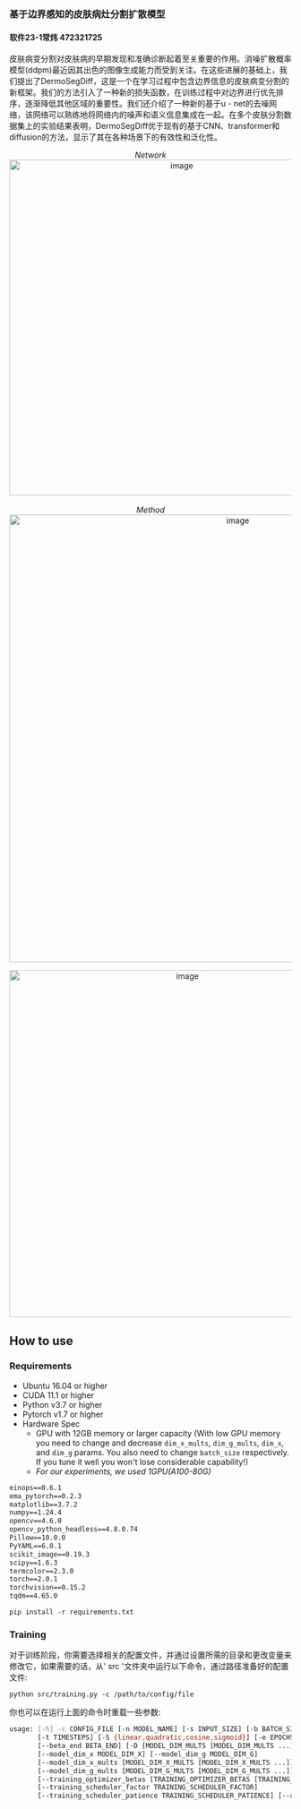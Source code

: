 ### 基于边界感知的皮肤病灶分割扩散模型 
#### 软件23-1常炜 472321725

皮肤病变分割对皮肤病的早期发现和准确诊断起着至关重要的作用。消噪扩散概率模型(ddpm)最近因其出色的图像生成能力而受到关注。在这些进展的基础上，我们提出了DermoSegDiff，这是一个在学习过程中包含边界信息的皮肤病变分割的新框架。我们的方法引入了一种新的损失函数，在训练过程中对边界进行优先排序，逐渐降低其他区域的重要性。我们还介绍了一种新的基于u - net的去噪网络，该网络可以熟练地将网络内的噪声和语义信息集成在一起。在多个皮肤分割数据集上的实验结果表明，DermoSegDiff优于现有的基于CNN、transformer和diffusion的方法，显示了其在各种场景下的有效性和泛化性。
<p align="center">
  <em>Network</em><br/>
  <img width="600" alt="image" src="https://github.com/mindflow-institue/DermoSegDiff/assets/6207884/7619985e-d894-4ada-9125-9f40a32bae7d">
  <br/>
  <br/>
  <em>Method</em></br>
  <img width="800" alt="image" src="https://github.com/mindflow-institue/DermoSegDiff/assets/61879630/0919e613-972a-47ac-ac79-04a2ae51ed1e">
</p>

<p align="center">
  <img width="620" alt="image" src="https://github.com/mindflow-institue/DermoSegDiff/assets/6207884/30bb1483-e9f8-44df-bede-13238df6f4f0">
</p>

## How to use

  ### Requirements
  
  - Ubuntu 16.04 or higher
  - CUDA 11.1 or higher
  - Python v3.7 or higher
  - Pytorch v1.7 or higher
  - Hardware Spec
    - GPU with 12GB memory or larger capacity (With low GPU memory you need to change and decrease `dim_x_mults`, `dim_g_mults`, `dim_x`, and `dim_g` params. You also need to change `batch_size` respectively. If you tune it well you won't lose considerable capability!)
    - _For our experiments, we used 1GPU(A100-80G)_

  
  ```albumentations==1.3.1
  einops==0.6.1
  ema_pytorch==0.2.3
  matplotlib==3.7.2
  numpy==1.24.4
  opencv==4.6.0
  opencv_python_headless==4.8.0.74
  Pillow==10.0.0
  PyYAML==6.0.1
  scikit_image==0.19.3
  scipy==1.6.3
  termcolor==2.3.0
  torch==2.0.1
  torchvision==0.15.2
  tqdm==4.65.0
  ```
  `pip install -r requirements.txt`

  ### Training
对于训练阶段，你需要选择相关的配置文件，并通过设置所需的目录和更改变量来修改它，如果需要的话，从' src '文件夹中运行以下命令，通过路径准备好的配置文件:
  
  ```python src/training.py -c /path/to/config/file```

你也可以在运行上面的命令时重载一些参数:

  ```bash
usage: [-h] -c CONFIG_FILE [-n MODEL_NAME] [-s INPUT_SIZE] [-b BATCH_SIZE] [-l LEARNING_RATE]
         [-t TIMESTEPS] [-S {linear,quadratic,cosine,sigmoid}] [-e EPOCHS] [--beta_start BETA_START]
         [--beta_end BETA_END] [-D [MODEL_DIM_MULTS [MODEL_DIM_MULTS ...]]] [-E ENSEMBLE]
         [--model_dim_x MODEL_DIM_X] [--model_dim_g MODEL_DIM_G]
         [--model_dim_x_mults [MODEL_DIM_X_MULTS [MODEL_DIM_X_MULTS ...]]]
         [--model_dim_g_mults [MODEL_DIM_G_MULTS [MODEL_DIM_G_MULTS ...]]]
         [--training_optimizer_betas [TRAINING_OPTIMIZER_BETAS [TRAINING_OPTIMIZER_BETAS ...]]]
         [--training_scheduler_factor TRAINING_SCHEDULER_FACTOR]
         [--training_scheduler_patience TRAINING_SCHEDULER_PATIENCE] [--augmentation_p AUGMENTATION_P]
 
  ```
  

  

